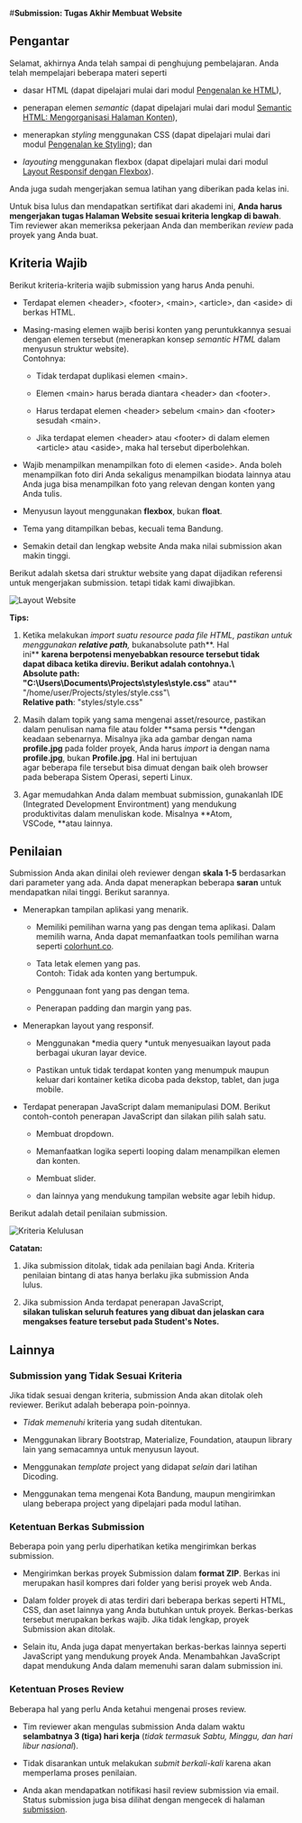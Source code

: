 
 #**Submission: Tugas Akhir Membuat Website**


## Pengantar

Selamat, akhirnya Anda telah sampai di penghujung pembelajaran. Anda
telah mempelajari beberapa materi seperti

-   dasar HTML (dapat dipelajari mulai dari modul [Pengenalan ke
    HTML](https://www.dicoding.com/academies/123/tutorials/4113)),

-   penerapan elemen *semantic* (dapat dipelajari mulai dari modul
    [Semantic HTML: Mengorganisasi Halaman
    Konten](https://www.dicoding.com/academies/123/tutorials/4150)),

-   menerapkan *styling* menggunakan CSS (dapat dipelajari mulai dari
    modul [Pengenalan ke
    Styling](https://www.dicoding.com/academies/123/tutorials/4180));
    dan

-   *layouting* menggunakan flexbox (dapat dipelajari mulai dari modul
    [Layout Responsif dengan
    Flexbox](https://www.dicoding.com/academies/123/tutorials/5749)).

Anda juga sudah mengerjakan semua latihan yang diberikan pada kelas ini.

Untuk bisa lulus dan mendapatkan sertifikat dari akademi ini, **Anda
harus mengerjakan tugas Halaman Website sesuai kriteria lengkap di
bawah**. Tim reviewer akan memeriksa pekerjaan Anda dan memberikan
*review* pada proyek yang Anda buat.

## Kriteria Wajib

Berikut kriteria-kriteria wajib submission yang harus Anda penuhi.

-   Terdapat elemen \<header\>, \<footer\>, \<main\>, \<article\>, dan
    \<aside\> di berkas HTML.

-   Masing-masing elemen wajib berisi konten yang peruntukkannya sesuai
    dengan elemen tersebut (menerapkan konsep *semantic HTML* dalam
    menyusun struktur website).\
    Contohnya:

    -   Tidak terdapat duplikasi elemen \<main\>.

    -   Elemen \<main\> harus berada diantara \<header\> dan \<footer\>.

    -   Harus terdapat elemen \<header\> sebelum \<main\> dan \<footer\>
        sesudah \<main\>.

    -   Jika terdapat elemen \<header\> atau \<footer\> di dalam elemen
        \<article\> atau \<aside\>, maka hal tersebut diperbolehkan.

-   Wajib menampilkan menampilkan foto di elemen \<aside\>. Anda boleh
    menampilkan foto diri Anda sekaligus menampilkan biodata lainnya
    atau Anda juga bisa menampilkan foto yang relevan dengan konten yang
    Anda tulis.

-   Menyusun layout menggunakan **flexbox**, bukan **float**.

-   Tema yang ditampilkan bebas, kecuali tema Bandung.

-   Semakin detail dan lengkap website Anda maka nilai submission akan
    makin tinggi.

Berikut adalah sketsa dari struktur website yang dapat dijadikan
referensi untuk mengerjakan submission. tetapi tidak kami diwajibkan.

![Layout Website](https://github.com/aantriono82/Belajar-Web/blob/master/image/Pic1.png?raw:true)

**Tips:**                                                          
                                                                    
1.  Ketika melakukan *import *suatu resource pada file HTML, pastikan 
    untuk menggunakan **relative path**,** bukanabsolute path**. Hal  
     ini** **karena berpotensi menyebabkan resource tersebut tidak     
     dapat dibaca ketika direviu. Berikut adalah contohnya.\           
     **Absolute path**:                                                
     \"C:\\Users\\Documents\\Projects\\styles\\style.css\"** atau**    
     \"/home/user/Projects/styles/style.css\"\                         
     **Relative path**: \"styles/style.css\"                           
                                                                       
 2.  Masih dalam topik yang sama mengenai asset/resource, pastikan     
     dalam penulisan nama file atau folder **sama persis **dengan      
     keadaan sebenarnya. Misalnya jika ada gambar dengan nama          
     **profile.jpg** pada folder proyek, Anda harus *import* ia dengan 
     nama **profile.jpg**, bukan **Profile.jpg**. Hal ini bertujuan    
     agar beberapa file tersebut bisa dimuat dengan baik oleh browser  
     pada beberapa Sistem Operasi, seperti Linux.                      
                                                                       
 3.  Agar memudahkan Anda dalam membuat submission, gunakanlah IDE     
     (Integrated Development Environtment) yang mendukung              
     produktivitas dalam menuliskan kode. Misalnya **Atom,             
     VSCode, **atau lainnya.                                           


## Penilaian

Submission Anda akan dinilai oleh reviewer dengan **skala 1-5**
berdasarkan dari parameter yang ada. Anda dapat menerapkan beberapa
**saran** untuk mendapatkan nilai tinggi. Berikut sarannya.

-   Menerapkan tampilan aplikasi yang menarik.

    -   Memiliki pemilihan warna yang pas dengan tema aplikasi. Dalam
        memilih warna, Anda dapat memanfaatkan tools pemilihan warna
        seperti [colorhunt.co](http://colorhunt.co/).

    -   Tata letak elemen yang pas.\
        Contoh: Tidak ada konten yang bertumpuk.

    -   Penggunaan font yang pas dengan tema.

    -   Penerapan padding dan margin yang pas.

-   Menerapkan layout yang responsif.

    -   Menggunakan *media query *untuk menyesuaikan layout pada
        berbagai ukuran layar device.

    -   Pastikan untuk tidak terdapat konten yang menumpuk maupun keluar
        dari kontainer ketika dicoba pada dekstop, tablet, dan juga
        mobile.

-   Terdapat penerapan JavaScript dalam memanipulasi DOM. Berikut
    contoh-contoh penerapan JavaScript dan silakan pilih salah satu.

    -   Membuat dropdown.

    -   Memanfaatkan logika seperti looping dalam menampilkan elemen dan
        konten.

    -   Membuat slider.

    -   dan lainnya yang mendukung tampilan website agar lebih hidup.

Berikut adalah detail penilaian submission.

![Kriteria Kelulusan](https://github.com/aantriono82/Belajar-Web/blob/master/image/Pic2.png?raw:true)


 **Catatan:**                                                          
                                                                    
 1.  Jika submission ditolak, tidak ada penilaian bagi Anda. Kriteria  
     penilaian bintang di atas hanya berlaku jika submission Anda      
     lulus.                                                            
                                                                       
 2.  Jika submission Anda terdapat penerapan JavaScript,               
     **silakan tuliskan seluruh features yang dibuat dan jelaskan cara 
     mengakses feature tersebut pada Student\'s Notes.**               

## Lainnya

### Submission yang Tidak Sesuai Kriteria

Jika tidak sesuai dengan kriteria, submission Anda akan ditolak oleh
reviewer. Berikut adalah beberapa poin-poinnya.

-   *Tidak memenuhi* kriteria yang sudah ditentukan.

-   Menggunakan library Bootstrap, Materialize, Foundation, ataupun
    library lain yang semacamnya untuk menyusun layout.

-   Menggunakan *template* project yang didapat *selain* dari latihan
    Dicoding.

-   Menggunakan tema mengenai Kota Bandung, maupun mengirimkan ulang
    beberapa project yang dipelajari pada modul latihan.

### Ketentuan Berkas Submission

Beberapa poin yang perlu diperhatikan ketika mengirimkan berkas
submission.

-   Mengirimkan berkas proyek Submission dalam **format ZIP**. Berkas
    ini merupakan hasil kompres dari folder yang berisi proyek web
    Anda. 

-   Dalam folder proyek di atas terdiri dari beberapa berkas seperti
    HTML, CSS, dan aset lainnya yang Anda butuhkan untuk proyek.
    Berkas-berkas tersebut merupakan berkas wajib. Jika tidak lengkap,
    proyek Submission akan ditolak.

-   Selain itu, Anda juga dapat menyertakan berkas-berkas lainnya
    seperti JavaScript yang mendukung proyek Anda. Menambahkan
    JavaScript dapat mendukung Anda dalam memenuhi saran dalam
    submission ini.

### Ketentuan Proses Review

Beberapa hal yang perlu Anda ketahui mengenai proses review.

-   Tim reviewer akan mengulas submission Anda dalam waktu **selambatnya
    3 (tiga) hari kerja** (*tidak termasuk Sabtu, Minggu, *dan* hari
    libur nasional*).

-   Tidak disarankan untuk melakukan *submit berkali-kali* karena akan
    memperlama proses penilaian.

-   Anda akan mendapatkan notifikasi hasil review submission via email.
    Status submission juga bisa dilihat dengan mengecek di halaman
    [submission](https://www.dicoding.com/academysubmissions/my).
